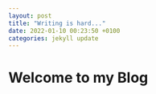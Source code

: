 ```yaml
---
layout: post
title: "Writing is hard..."
date: 2022-01-10 00:23:50 +0100
categories: jekyll update
---
```


# Welcome to my Blog
